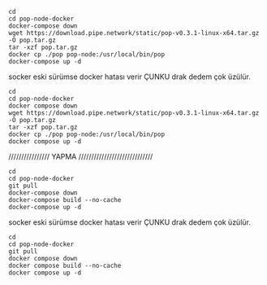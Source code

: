 ```
cd
cd pop-node-docker
docker-compose down
wget https://download.pipe.network/static/pop-v0.3.1-linux-x64.tar.gz -O pop.tar.gz
tar -xzf pop.tar.gz
docker cp ./pop pop-node:/usr/local/bin/pop
docker-compose up -d
```

socker eski sürümse docker hatası verir ÇUNKU drak dedem çok üzülür.
```
cd
cd pop-node-docker
docker compose down
wget https://download.pipe.network/static/pop-v0.3.1-linux-x64.tar.gz -O pop.tar.gz
tar -xzf pop.tar.gz
docker cp ./pop pop-node:/usr/local/bin/pop
docker compose up -d
```














////////////////  YAPMA /////////////////////////////
```
cd
cd pop-node-docker
git pull
docker-compose down
docker-compose build --no-cache
docker-compose up -d
```

socker eski sürümse docker hatası verir ÇUNKU drak dedem çok üzülür.

```
cd
cd pop-node-docker
git pull
docker compose down
docker compose build --no-cache
docker compose up -d
```
